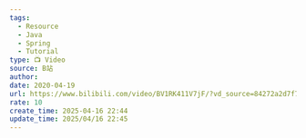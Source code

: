 ```yaml
---
tags:
  - Resource
  - Java
  - Spring
  - Tutorial
type: 📺 Video
source: B站
author: 
date: 2020-04-19
url: https://www.bilibili.com/video/BV1RK411V7jF/?vd_source=84272a2d7f72158b38778819be5bc6ad
rate: 10
create_time: 2025-04-16 22:44
update_time: 2025/04/16 22:45
---
```

